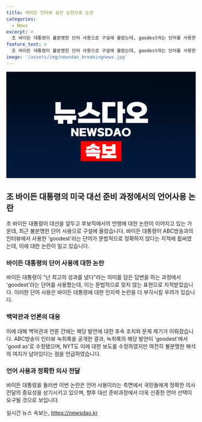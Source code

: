 ```yaml
---
title: 바이든 인터뷰 실언 논란으로 논란
categories:
  - News
excerpt: >
  조 바이든 대통령이 불분명한 단어 사용으로 구설에 올랐는데, goodest라는 단어를 사용한 것으로 알려졌다. 이에 대한 논란을 빚은 바이든 대통령에 대한 인지력 논란으로 이어질 수 있음에 대한 우려가 나오고 있다. 이에 백악관과 ABC방송의 관련 발언이 수정되는 등 논란이 확산되고 있다.
feature_text: >
  조 바이든 대통령이 불분명한 단어 사용으로 구설에 올랐는데, goodest라는 단어를 사용한 것으로 알려졌다. 이에 대한 논란을 빚은 바이든 대통령에 대한 인지력 논란으로 이어질 수 있음에 대한 우려가 나오고 있다. 이에 백악관과 ABC방송의 관련 발언이 수정되는 등 논란이 확산되고 있다.
image: '/assets/img/newsdao_breakingnews.jpg'
---
```


<p><img src="/assets/img/newsdao_breakingnews.jpg" alt="ontimetimes 속보" /></p>

<h2 data-ke-size="size26">조 바이든 대통령의 미국 대선 준비 과정에서의 언어사용 논란</h2>

<p data-ke-size="size16">조 바이든 대통령이 대선을 앞두고 후보직에서의 언행에 대한 논란이 이어지고 있는 가운데, 최근 불분명한 단어 사용으로 구설에 올랐습니다. 바이든 대통령이 ABC방송과의 인터뷰에서 사용한 'goodest'라는 단어가 문법적으로 정확하지 않다는 지적에 휩싸였는데, 이에 대한 논란이 일고 있습니다.</p>

<h3><b>바이든 대통령의 단어 사용에 대한 논란</b></h3>

<p data-ke-size="size16">바이든 대통령이 "난 최고의 성과를 냈다"라는 의미를 담은 답변을 하는 과정에서 'goodest'라는 단어를 사용했는데, 이는 문법적으로 맞지 않는 표현으로 지적받았습니다. 이러한 단어 사용은 바이든 대통령에 대한 인지력 논란을 더 부각시킬 우려가 있습니다.</p>

<h3><b>백악관과 언론의 대응</b></h3>

<p data-ke-size="size16">이에 대해 백악관과 언론 간에는 해당 발언에 대한 후속 조치와 문제 제기가 이뤄졌습니다. ABC방송이 인터뷰 녹취록을 공개한 결과, 녹취록의 해당 발언이 'goodest'에서 'good as'로 수정됐으며, NYT도 이에 대한 보도를 수정하였지만 여전히 불분명한 해석의 여지가 남아있다는 점을 언급하였습니다.</p>

<h3><b>언어 사용과 정확한 의사 전달</b></h3>

<p data-ke-size="size16">바이든 대통령을 둘러싼 이번 논란은 언어 사용이라는 측면에서 국민들에게 정확한 의사 전달의 중요성을 상기시키고 있으며, 향후 대선 준비과정에서 더욱 신중한 언어 선택이 요구될 것으로 보입니다.</p>
실시간 뉴스 속보는, <a href="https://newsdao.kr" rel="dofollow">https://newsdao.kr</a>


